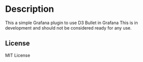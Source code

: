 # Description

This a simple Grafana plugin to use D3 Bullet in Grafana
This is in development and should not be considered ready for any use.

License
-------
MIT License